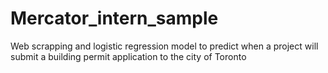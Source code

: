 # Mercator_intern_sample
Web scrapping and logistic regression model to predict when a project will submit a building permit application to the city of Toronto
